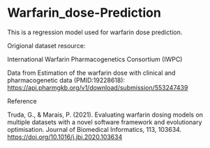 # Warfarin_dose-Prediction
This is a regression model used for warfarin dose prediction.

Origional dataset resource:

International Warfarin Pharmacogenetics Consortium (IWPC)

Data from Estimation of the warfarin dose with clinical and pharmacogenetic data (PMID:19228618):
https://api.pharmgkb.org/v1/download/submission/553247439

Reference

Truda, G., & Marais, P. (2021). Evaluating warfarin dosing models on multiple datasets with a novel software framework and evolutionary optimisation. Journal of Biomedical Informatics, 113, 103634. https://doi.org/10.1016/j.jbi.2020.103634
